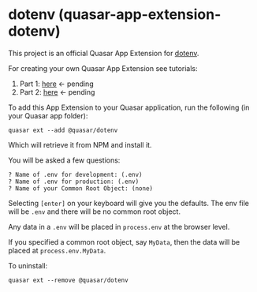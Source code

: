 dotenv (quasar-app-extension-dotenv)
===

This project is an official Quasar App Extension for [dotenv](https://www.npmjs.com/package/dotenv).

For creating your own Quasar App Extension see tutorials:
1. Part 1: [here]() <- pending
2. Part 2: [here]() <- pending

To add this App Extension to your Quasar application, run the following (in your Quasar app folder):

```
quasar ext --add @quasar/dotenv
```
Which will retrieve it from NPM and install it.

You will be asked a few questions:
```
? Name of .env for development: (.env)
? Name of .env for production: (.env)
? Name of your Common Root Object: (none)
```
Selecting `[enter]` on your keyboard will give you the defaults. The env file will be `.env` and there will be no common root object.

Any data in a `.env` will be placed in `process.env` at the browser level. 

If you specified a common root object, say `MyData`, then the data will be placed at `process.env.MyData`.

To uninstall:
```
quasar ext --remove @quasar/dotenv
```
